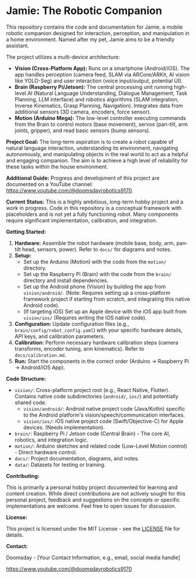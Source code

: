 # Jamie: The Robotic Companion

This repository contains the code and documentation for Jamie, a mobile robotic companion designed for interaction, perception, and manipulation in a home environment. Named after my pet, Jamie aims to be a friendly assistant.

The project utilizes a multi-device architecture:
- **Vision (Cross-Platform App):** Runs on a smartphone (Android/iOS). The app handles perception (camera feed, SLAM via ARCore/ARKit, AI vision like YOLO-Seg) and user interaction (voice input/output, potential UI).
- **Brain (Raspberry Pi/Jetson):** The central processing unit running high-level AI (Natural Language Understanding, Dialogue Management, Task Planning, LLM interface) and robotics algorithms (SLAM integration, Inverse Kinematics, Grasp Planning, Navigation). Integrates data from additional sensors (3D camera, encoders, force sensor).
- **Motion (Arduino Mega):** The low-level controller executing commands from the Brain to control motors (base movement), servos (pan-tilt, arm joints, gripper), and read basic sensors (bump sensors).

**Project Goal:**
The long-term aspiration is to create a robot capable of natural language interaction, understanding its environment, navigating autonomously, and manipulating objects in the real world to act as a helpful and engaging companion. The aim is to achieve a high level of reliability for these tasks within the house environment.

**Additional Guide:**
Progress and development of this project are documented on a YouTube channel: https://www.youtube.com/@doomsdayrobotics9170.

**Current Status:**
This is a highly ambitious, long-term hobby project and a work in progress. Code in this repository is a conceptual framework with placeholders and is not yet a fully functioning robot. Many components require significant implementation, calibration, and integration.

**Getting Started:**

1.  **Hardware:** Assemble the robot hardware (mobile base, body, arm, pan-tilt head, sensors, power). Refer to `docs/` for diagrams and notes.
2.  **Setup:**
    *   Set up the Arduino (Motion) with the code from the `motion/` directory.
    *   Set up the Raspberry Pi (Brain) with the code from the `brain/` directory and install dependencies.
    *   Set up the Android phone (Vision) by building the app from `vision/android/`. (Note: Requires setting up a cross-platform framework project if starting from scratch, and integrating this native Android code).
    *   (If targeting iOS) Set up an Apple device with the iOS app built from `vision/ios/` (Requires writing the iOS native code).
3.  **Configuration:** Update configuration files (e.g., `brain/config/robot_config.yaml`) with your specific hardware details, API keys, and calibration parameters.
4.  **Calibration:** Perform necessary hardware calibration steps (camera transforms, encoder tuning, arm kinematics). Refer to `docs/calibration.md`.
5.  **Run:** Start the components in the correct order (Arduino -> Raspberry Pi -> Android/iOS App).

**Code Structure:**

- `vision/`: Cross-platform project root (e.g., React Native, Flutter). Contains native code subdirectories (`android/`, `ios/`) and potentially shared code.
    - `vision/android/`: Android native project code (Java/Kotlin) specific to the Android platform's vision/speech/communication interfaces.
    - `vision/ios/`: iOS native project code (Swift/Objective-C) for Apple devices. (Needs implementation).
- `brain/`: Raspberry Pi / Jetson code (Central Brain) - The core AI, robotics, and integration logic.
- `motion/`: Arduino sketches and related code (Low-Level Motion control) - Direct hardware control.
- `docs/`: Project documentation, diagrams, and notes.
- `data/`: Datasets for testing or training.

**Contributing:**

This is primarily a personal hobby project documented for learning and content creation. While direct contributions are not actively sought for this personal project, feedback and suggestions on the concepts or specific implementations are welcome. Feel free to open issues for discussion.

**License:**

This project is licensed under the MIT License - see the [LICENSE](LICENSE) file for details.

**Contact:**

Doomsday - [Your Contact Information, e.g., email, social media handle]

https://www.youtube.com/@doomsdayrobotics9170
